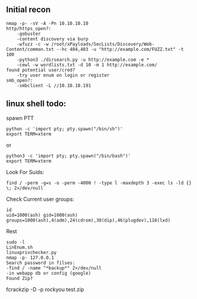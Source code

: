 ## Initial recon 
```
nmap -p- -sV -A -Pn 10.10.10.10
http/https_open?:
	-gobuster
	-content discovery via burp
	-wfuzz -c -w /root/xPayloads/SecLists/Discovery/Web-Content/common.txt --hc 404,403 -u "http://example.com/FUZZ.txt" -t 100
	-python3 ./dirsearch.py -u http://example.com -e *
	-cewl -w wordlists.txt -d 10 -m 1 http://example.com/
found potential user/cred?
	-try user enum on login or register
smb_open?:
	-smbclient -L //10.10.10.191
```
## linux shell todo:
spawn PTT
```
python -c 'import pty; pty.spawn("/bin/sh")'
export TERM=xterm
```
or
```
python3 -c 'import pty; pty.spawn("/bin/bash")'
export TERM=xterm
```
Look For Suids:
```
find / -perm -g=s -o -perm -4000 ! -type l -maxdepth 3 -exec ls -ld {} \; 2>/dev/null
```
Check Current user groups:
```
id 
uid=1000(ash) gid=1000(ash) groups=1000(ash),4(adm),24(cdrom),30(dip),46(plugdev),116(lxd)
```
Rest
```
sudo -l
LinEnum.sh
linuxprivchecker.py
nmap -p- 127.0.0.1
Search password in filses:
-find / -name "*backup*" 2>/dev/null
-in webapp db or config (google)
Found Zip?
```
fcrackzip -D -p rockyou test.zip
```

